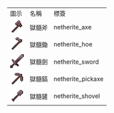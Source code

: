 <table>
	<tablebody>
		<tr>
			<td>圖示</td>
			<td>名稱</td>
			<td>標簽</td>
		</tr>
		<tr>
			<td><img src="../../mc_icon/tools/netherite_axe.png"></td>
			<td>獄髓斧</td>
			<td>netherite_axe</td>
		</tr>
		<tr>
			<td><img src="../../mc_icon/tools/netherite_hoe.png"></td>
			<td>獄髓鋤</td>
			<td>netherite_hoe</td>
		</tr>
		<tr>
			<td><img src="../../mc_icon/combat/netherite_sword.png"></td>
			<td>獄髓劍</td>
			<td>netherite_sword</td>
		</tr>
		<tr>
			<td><img src="../../mc_icon/tools/netherite_pickaxe.png"></td>
			<td>獄髓鎬</td>
			<td>netherite_pickaxe</td>
		</tr>
		<tr>
			<td><img src="../../mc_icon/tools/netherite_shovel.png"></td>
			<td>獄髓鏟</td>
			<td>netherite_shovel</td>
		</tr>
	</tablebody>
</table>